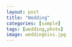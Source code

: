 ```yaml
---
layout: post
title: "Wedding"
categories: [sample]
tags: [wedding,photo]
image: weddingkiss.jpg
---
```

